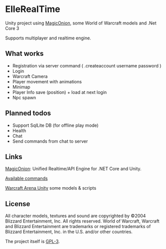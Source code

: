 # ElleRealTime
Unity project using [MagicOnion](https://github.com/Cysharp/MagicOnion/), some World of Warcraft models and .Net Core 3

Supports multiplayer and realtime engine.

## What works
- Registration via server command ( .createaccount username password )
- Login
- Warcraft Camera
- Player movement with animations
- Minimap
- Player Info save (position) + load at next login
- Npc spawn

## Planned todos
- Support SqlLite DB (for offline play mode)
- Health 
- Chat
- Send commands from chat to server

## Links
[MagicOnion](https://github.com/Cysharp/MagicOnion/): Unified Realtime/API Engine for .NET Core and Unity.

[Available commands](https://github.com/LuigiElleBalotta/ElleRealTime/wiki/Commands)


[Warcraft Arena Unity](https://github.com/Reinisch/Warcraft-Arena-Unity/) some models & scripts

## License
All character models, textures and sound are copyrighted by ©2004 Blizzard Entertainment, Inc. All rights reserved. World of Warcraft, Warcraft and Blizzard Entertainment are trademarks or registered trademarks of Blizzard Entertainment, Inc. in the U.S. and/or other countries.

The project itself is [GPL-3](LICENSE).
